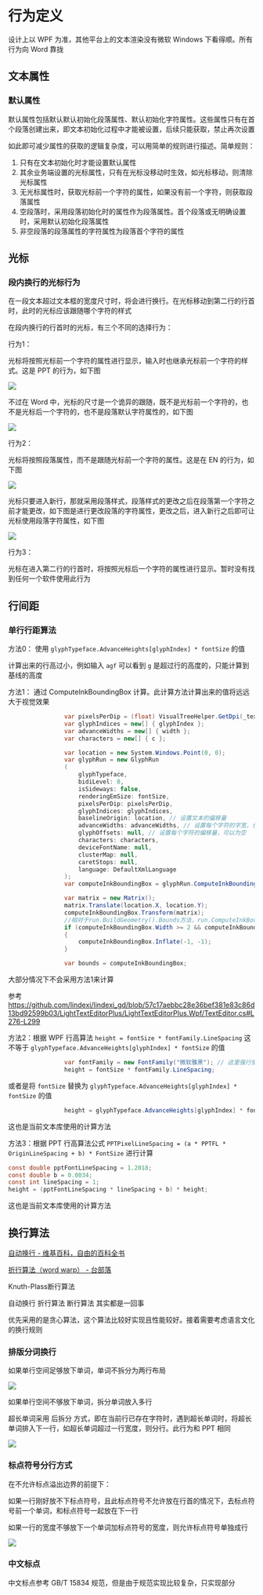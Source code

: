 # 行为定义

设计上以 WPF 为准，其他平台上的文本渲染没有微软 Windows 下看得顺。所有行为向 Word 靠拢

## 文本属性

### 默认属性

默认属性包括默认默认初始化段落属性、默认初始化字符属性。这些属性只有在首个段落创建出来，即文本初始化过程中才能被设置，后续只能获取，禁止再次设置

如此即可减少属性的获取的逻辑复杂度，可以用简单的规则进行描述。简单规则：

1. 只有在文本初始化时才能设置默认属性
2. 其余业务端设置的光标属性，只有在光标没移动时生效，如光标移动，则清除光标属性
3. 无光标属性时，获取光标前一个字符的属性，如果没有前一个字符，则获取段落属性
4. 空段落时，采用段落初始化时的属性作为段落属性。首个段落或无明确设置时，采用默认初始化段落属性
5. 非空段落的段落属性的字符属性为段落首个字符的属性

## 光标

### 段内换行的光标行为

在一段文本超过文本框的宽度尺寸时，将会进行换行。在光标移动到第二行的行首时，此时的光标应该跟随哪个字符的样式

在段内换行的行首时的光标，有三个不同的选择行为：

行为1：

光标将按照光标前一个字符的属性进行显示，输入时也继承光标前一个字符的样式。这是 PPT 的行为，如下图

![](image/行为定义/行为定义0.gif)

不过在 Word 中，光标的尺寸是一个诡异的跟随，既不是光标前一个字符的，也不是光标后一个字符的，也不是段落默认字符属性的，如下图

![](image/行为定义/行为定义3.gif)


行为2：

光标将按照段落属性，而不是跟随光标前一个字符的属性。这是在 EN 的行为，如下图

![](image/行为定义/行为定义1.gif)

光标只要进入新行，那就采用段落样式，段落样式的更改之后在段落第一个字符之前才能更改，如下图是进行更改段落的字符属性，更改之后，进入新行之后即可让光标使用段落字符属性，如下图

![](image/行为定义/行为定义2.gif)

行为3：

光标在进入第二行的行首时，将按照光标后一个字符的属性进行显示。暂时没有找到任何一个软件使用此行为

## 行间距

### 单行行距算法

方法0： 使用 `glyphTypeface.AdvanceHeights[glyphIndex] * fontSize` 的值

计算出来的行高过小，例如输入 `agf` 可以看到 `g` 是超过行的高度的，只能计算到基线的高度

方法1： 通过 ComputeInkBoundingBox 计算。此计算方法计算出来的值将远远大于视觉效果

```csharp
                var pixelsPerDip = (float) VisualTreeHelper.GetDpi(_textEditor).PixelsPerDip;
                var glyphIndices = new[] { glyphIndex };
                var advanceWidths = new[] { width };
                var characters = new[] { c };

                var location = new System.Windows.Point(0, 0);
                var glyphRun = new GlyphRun
                (
                    glyphTypeface,
                    bidiLevel: 0,
                    isSideways: false,
                    renderingEmSize: fontSize,
                    pixelsPerDip: pixelsPerDip,
                    glyphIndices: glyphIndices,
                    baselineOrigin: location, // 设置文本的偏移量
                    advanceWidths: advanceWidths, // 设置每个字符的字宽，也就是字号
                    glyphOffsets: null, // 设置每个字符的偏移量，可以为空
                    characters: characters,
                    deviceFontName: null,
                    clusterMap: null,
                    caretStops: null,
                    language: DefaultXmlLanguage
                );
                var computeInkBoundingBox = glyphRun.ComputeInkBoundingBox();

                var matrix = new Matrix();
                matrix.Translate(location.X, location.Y);
                computeInkBoundingBox.Transform(matrix);
                //相对于run.BuildGeometry().Bounds方法，run.ComputeInkBoundingBox()会多出一个厚度为1的框框，所以要减去
                if (computeInkBoundingBox.Width >= 2 && computeInkBoundingBox.Height >= 2)
                {
                    computeInkBoundingBox.Inflate(-1, -1);
                }

                var bounds = computeInkBoundingBox;
```

大部分情况下不会采用方法1来计算

参考 https://github.com/lindexi/lindexi_gd/blob/57c17aebbc28e36bef381e83c86d13bd92599b03/LightTextEditorPlus/LightTextEditorPlus.Wpf/TextEditor.cs#L276-L299

方法2：根据 WPF 行高算法 `height = fontSize * fontFamily.LineSpacing` 这不等于 `glyphTypeface.AdvanceHeights[glyphIndex] * fontSize` 的值

```csharp
                var fontFamily = new FontFamily("微软雅黑"); // 这里强行使用微软雅黑，只是为了测试
                height = fontSize * fontFamily.LineSpacing;
```

或者是将 `fontSize` 替换为 `glyphTypeface.AdvanceHeights[glyphIndex] * fontSize` 的值

```csharp
                height = glyphTypeface.AdvanceHeights[glyphIndex] * fontSize * fontFamily.LineSpacing;
```

这也是当前文本库使用的计算方法

方法3：根据 PPT 行高算法公式 `PPTPixelLineSpacing = (a * PPTFL * OriginLineSpacing + b) * FontSize` 进行计算

```csharp
const double pptFontLineSpacing = 1.2018;
const double b = 0.0034;
const int lineSpacing = 1;
height = (pptFontLineSpacing * lineSpacing + b) * height;
```
这也是当前文本库使用的计算方法

## 换行算法

[自动换行 - 维基百科，自由的百科全书](https://zh.wikipedia.org/zh-hans/%E8%87%AA%E5%8A%A8%E6%8D%A2%E8%A1%8C )

[折行算法（word warp） - 台部落](https://www.twblogs.net/a/5b84bb972b71775d1cd19cf0 )

Knuth-Plass断行算法

自动换行 折行算法 断行算法 其实都是一回事

优先采用的是贪心算法，这个算法比较好实现且性能较好。接着需要考虑语言文化的换行规则

### 排版分词换行

如果单行空间足够放下单词，单词不拆分为两行布局

![](image/行为定义/行为定义4.gif)

如果单行空间不够放下单词，拆分单词放入多行

超长单词采用 后拆分 方式，即在当前行已存在字符时，遇到超长单词时，将超长单词排入下一行，如超长单词超过一行宽度，则分行。此行为和 PPT 相同

![](image/行为定义/行为定义4.gif)

### 标点符号分行方式

在不允许标点溢出边界的前提下：

如果一行刚好放不下标点符号，且此标点符号不允许放在行首的情况下，去标点符号前一个单词，和标点符号一起放在下一行

如果一行的宽度不够放下一个单词加标点符号的宽度，则允许标点符号单独成行

![](image/行为定义/行为定义6.png)


### 中文标点

中文标点参考 GB/T 15834 规范，但是由于规范实现比较复杂，只实现部分

